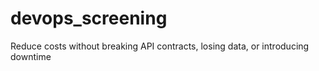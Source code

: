 # devops_screening
Reduce costs without breaking API contracts, losing data, or introducing downtime
